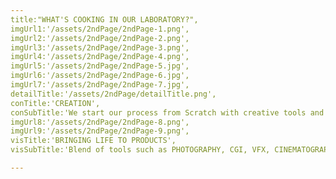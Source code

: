 ```yaml
---
title:"WHAT'S COOKING IN OUR LABORATORY?",
imgUrl1:'/assets/2ndPage/2ndPage-1.png',
imgUrl2:'/assets/2ndPage/2ndPage-2.png',
imgUrl3:'/assets/2ndPage/2ndPage-3.png',
imgUrl4:'/assets/2ndPage/2ndPage-4.png',
imgUrl5:'/assets/2ndPage/2ndPage-5.jpg',
imgUrl6:'/assets/2ndPage/2ndPage-6.jpg',
imgUrl7:'/assets/2ndPage/2ndPage-7.jpg',
detailTitle:'/assets/2ndPage/detailTitle.png',
conTitle:'CREATION',
conSubTitle:'We start our process from Scratch with creative tools and develop the form in to multiple entities to get a promising look of the final result',
imgUrl8:'/assets/2ndPage/2ndPage-8.png',
imgUrl9:'/assets/2ndPage/2ndPage-9.png',
visTitle:'BRINGING LIFE TO PRODUCTS',
visSubTitle:'Blend of tools such as PHOTOGRAPHY, CGI, VFX, CINEMATOGRAPHY, AI, VR, we experiment with stories to make them memorable',

---
```

